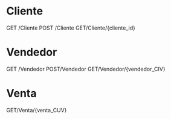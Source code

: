 # Cliente

 GET /Cliente
 POST /Cliente
 GET/Cliente/{cliente_id}

# Vendedor
 GET /Vendedor
 POST/Vendedor 
 GET/Vendedor/{vendedor_CIV} 

# Venta

GET/Venta/{venta_CUV}